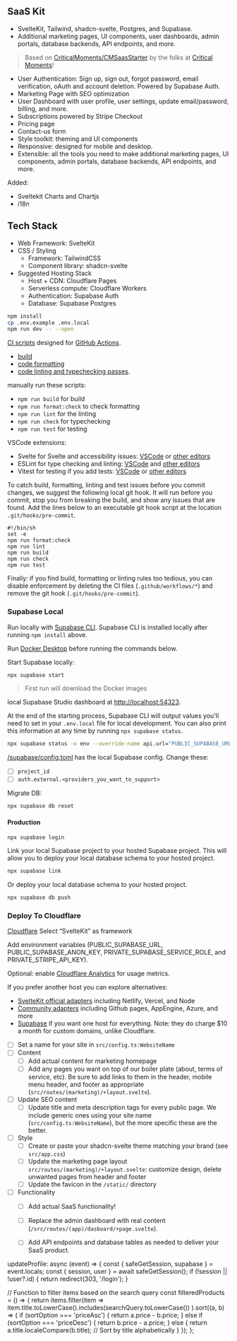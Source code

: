 ## SaaS Kit 

- SvelteKit, Tailwind, shadcn-svelte, Postgres, and Supabase.
- Additional marketing pages, UI components, user dashboards, admin portals, database backends, API endpoints, and more.

> Based on [CriticalMoments/CMSaasStarter](https://github.com/CriticalMoments/CMSaasStarter) by the folks at [Critical Moments](https://criticalmoments.io)!

- User Authentication: Sign up, sign out, forgot password, email verification, oAuth and account deletion. Powered by Supabase Auth.
- Marketing Page with SEO optimization
- User Dashboard with user profile, user settings, update email/password, billing, and more.
- Subscriptions powered by Stripe Checkout
- Pricing page
- Contact-us form
- Style toolkit: theming and UI components
- Responsive: designed for mobile and desktop.
- Extensible: all the tools you need to make additional marketing pages, UI components, admin portals, database backends, API endpoints, and more.

Added: 
- Sveltekit Charts and Chartjs
- i18n

 

## Tech Stack

- Web Framework: SvelteKit
- CSS / Styling
  - Framework: TailwindCSS
  - Component library: shadcn-svelte
- Suggested Hosting Stack
  - Host + CDN: Cloudflare Pages
  - Serverless compute: Cloudflare Workers
  - Authentication: Supabase Auth
  - Database: Supabase Postgres


```sh
npm install
cp .env.example .env.local
npm run dev -- --open
```

[CI scripts](https://aws.amazon.com/devops/continuous-integration/) designed for [GitHub Actions](https://github.com/features/actions). 

- [build](https://github.com/kizivat/saas-kit/blob/main/.github/workflows/build.yml)
- [code formatting](https://github.com/kizivat/saas-kit/blob/main/.github/workflows/format.yml) 
- [code linting and typechecking passes](https://github.com/kizivat/saas-kit/blob/main/.github/workflows/linting.yml).

manually run these scripts:
- `npm run build` for build
- `npm run format:check` to check formatting
- `npm run lint` for the linting
- `npm run check` for typechecking
- `npm run test` for testing

VSCode extensions:
- Svelte for Svelte and accessibility issues: [VSCode](https://marketplace.visualstudio.com/items?itemName=svelte.svelte-vscode) or [other editors](https://sveltesociety.dev/tools#editor-support)
- ESLint for type checking and linting: [VSCode](https://marketplace.visualstudio.com/items?itemName=dbaeumer.vscode-eslint) and [other editors](https://eslint.org/docs/latest/use/integrations)
- Vitest for testing if you add tests: [VSCode](https://marketplace.visualstudio.com/items?itemName=vitest.explorer) or [other editors](https://vitest.dev/guide/ide)

To catch build, formatting, linting and test issues before you commit changes, we suggest the following local git hook. It will run before you commit, stop you from breaking the build, and show any issues that are found. Add the lines below to an executable git hook script at the location `.git/hooks/pre-commit`.

```
#!/bin/sh
set -e
npm run format:check
npm run lint
npm run build
npm run check
npm run test
```

Finally: if you find build, formatting or linting rules too tedious, you can disable enforcement by deleting the CI files (`.github/workflows/*`) and remove the git hook (`.git/hooks/pre-commit`).


### Supabase Local

Run locally with [Supabase CLI](https://supabase.com/docs/guides/cli). Supabase CLI is installed locally after running `npm install` above.

Run [Docker Desktop](https://www.docker.com/products/docker-desktop) before running the commands below.

Start Supabase locally:

```sh
npx supabase start
```

> First run will download the Docker images

local Supabase Studio dashboard at [http://localhost:54323](http://localhost:54323).

At the end of the starting process, Supabase CLI will output values you'll need to set in your `.env.local` file for local development. You can also print this information at any time by running `npx supabase status`.

```sh
npx supabase status -o env --override-name api.url="PUBLIC_SUPABASE_URL" --override-name auth.anon_key="PUBLIC_SUPABASE_ANON_KEY" --override-name auth.service_role_key="PRIVATE_SUPABASE_SERVICE_ROLE"
```

[/supabase/config.toml](/supabase/config.toml) has the local Supabase config. Change these:

- [ ] `project_id`
- [ ] `auth.external.<providers_you_want_to_support>`

Migrate DB:

```sh
npx supabase db reset
```

#### Production

```sh
npx supabase login
```

Link your local Supabase project to your hosted Supabase project. This will allow you to deploy your local database schema to your hosted project.

```sh
npx supabase link
```

Or deploy your local database schema to your hosted project.

```sh
npx supabase db push
```

### Deploy To Cloudflare

[Cloudflare](https://developers.cloudflare.com/pages/framework-guides/deploy-a-svelte-site/#deploy-with-cloudflare-pages) Select “SvelteKit” as framework

Add environment variables (PUBLIC_SUPABASE_URL,
PUBLIC_SUPABASE_ANON_KEY, PRIVATE_SUPABASE_SERVICE_ROLE, and PRIVATE_STRIPE_API_KEY).

Optional: enable [Cloudflare Analytics](https://www.cloudflare.com/en-ca/application-services/products/analytics/) for usage metrics.

If you prefer another host you can explore alternatives:

- [SvelteKit official adapters](https://kit.svelte.dev/docs/adapters) including Netlify, Vercel, and Node
- [Community adapters](https://sveltesociety.dev/components#adapters) including Github pages, AppEngine, Azure, and more
- [Supabase](https://supabase.com/docs/guides/getting-started/quickstarts/sveltekit) if you want one host for everything. Note: they do charge $10 a month for custom domains, unlike Cloudflare.


- [ ] Set a name for your site in `src/config.ts:WebsiteName`
- [ ] Content
  - [ ] Add actual content for marketing homepage
  - [ ] Add any pages you want on top of our boiler plate (about, terms of service, etc). Be sure to add links to them in the header, mobile menu header, and footer as appropriate (`src/routes/(marketing)/+layout.svelte`).
- [ ] Update SEO content
  - [ ] Update title and meta description tags for every public page. We include generic ones using your site name (`src/config.ts:WebsiteName`), but the more specific these are the better.
- [ ] Style
  - [ ] Create or paste your shadcn-svelte theme matching your brand (see `src/app.css`)
  - [ ] Update the marketing page layout `src/routes/(marketing)/+layout.svelte`: customize design, delete unwanted pages from header and footer
  - [ ] Update the favicon in the `/static/` directory
- [ ] Functionality
  - [ ] Add actual SaaS functionality!
  - [ ] Replace the admin dashboard with real content (`/src/routes/(app)/dasboard/+page.svelte`).
  - [ ] Add API endpoints and database tables as needed to deliver your SaaS product.


updateProfile: async (event) => {
    const { safeGetSession, supabase } = event.locals;
    const { session, user } = await safeGetSession();
    if (!session || !user?.id) {
      return redirect(303, '/login');
    }



  // Function to filter items based on the search query
  const filteredProducts = () => {
    return items.filter(item =>
      item.title.toLowerCase().includes(searchQuery.toLowerCase())
    ).sort((a, b) => {
      if (sortOption === 'priceAsc') {
        return a.price - b.price;
      } else if (sortOption === 'priceDesc') {
        return b.price - a.price;
      } else {
        return a.title.localeCompare(b.title); // Sort by title alphabetically
      }
    });
  };
